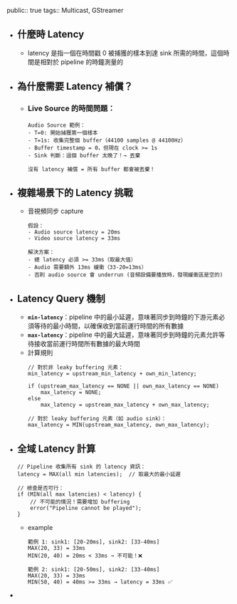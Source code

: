 public:: true
tags:: Multicast, GStreamer

- ## 什麼時 Latency
	- latency 是指一個在時間戳 0 被捕獲的樣本到達 sink 所需的時間，這個時間是相對於 pipeline 的時鐘測量的
- ## 為什麼需要 Latency 補償？
	- ### Live Source 的時間問題：
	  ```
	  Audio Source 範例：
	  - T=0: 開始捕獲第一個樣本
	  - T=1s: 收集完整個 buffer（44100 samples @ 44100Hz）
	  - Buffer timestamp = 0，但現在 clock >= 1s
	  - Sink 判斷：這個 buffer 太晚了！→ 丟棄
	  
	  沒有 latency 補償 = 所有 buffer 都會被丟棄！
	  ```
- ## 複雜場景下的 Latency 挑戰
	- 音視頻同步 capture
	  ```
	  假設：
	  - Audio source latency = 20ms  
	  - Video source latency = 33ms
	  
	  解決方案：
	  - 總 latency 必須 >= 33ms（取最大值）
	  - Audio 需要額外 13ms 緩衝（33-20=13ms）
	  - 否則 audio source 會 underrun (音頻設備要播放時，發現緩衝區是空的)
	  ```
- ## Latency Query 機制
	- **`min-latency`**：pipeline 中的最小延遲，意味著同步到時鐘的下游元素必須等待的最小時間，以確保收到當前運行時間的所有數據
	- **`max-latency`**：pipeline 中的最大延遲，意味著同步到時鐘的元素允許等待接收當前運行時間所有數據的最大時間
	- 計算規則
	  ```
	  // 對於非 leaky buffering 元素：
	  min_latency = upstream_min_latency + own_min_latency;
	  
	  if (upstream_max_latency == NONE || own_max_latency == NONE)
	      max_latency = NONE;
	  else
	      max_latency = upstream_max_latency + own_max_latency;
	  
	  // 對於 leaky buffering 元素（如 audio sink）：
	  max_latency = MIN(upstream_max_latency, own_max_latency);
	  ```
- ## 全域 Latency 計算
  ```
  // Pipeline 收集所有 sink 的 latency 資訊：
  latency = MAX(all min latencies);  // 取最大的最小延遲
  
  // 檢查是否可行：
  if (MIN(all max latencies) < latency) {
      // 不可能的情況！需要增加 buffering
      error("Pipeline cannot be played");
  }
  ```
	- example
	  ```
	  範例 1: sink1: [20-20ms], sink2: [33-40ms]
	  MAX(20, 33) = 33ms
	  MIN(20, 40) = 20ms < 33ms → 不可能！❌
	  
	  範例 2: sink1: [20-50ms], sink2: [33-40ms]  
	  MAX(20, 33) = 33ms
	  MIN(50, 40) = 40ms >= 33ms → latency = 33ms ✅
	  ```
-